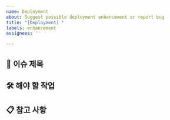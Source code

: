 ```yaml
---
name: Deployment
about: Suggest possible deployment enhancement or report bug
title: "[Deployment] "
labels: enhancement
assignees: ''

---
```

## 📌 이슈 제목
<!-- 이슈를 한 줄로 요약해주세요. -->

## 🛠 해야 할 작업
<!-- 이 이슈에서 해야 할 작업을 체크리스트로 작성해주세요. -->
<!-- - [ ] 작업 1 -->
<!-- - [ ] 작업 2 -->
<!-- - [ ] 작업 3 -->

## 📋 참고 사항
<!-- 관련 자료나 추가적인 설명이 필요하면 작성해주세요. -->
